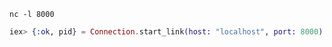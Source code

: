 ```shell
nc -l 8000
```

```elixir
iex> {:ok, pid} = Connection.start_link(host: "localhost", port: 8000)
```
